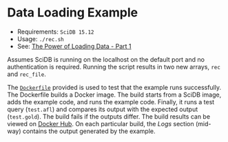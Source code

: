 # Data Loading Example

* Requirements: `SciDB 15.12`
* Usage: `./rec.sh`
* See: [The Power of Loading Data - Part 1](http://rvernica.github.io/2016/05/load-data)

Assumes SciDB is running on the localhost on the default port and no authentication is required. Running the script results in two new arrays, `rec` and `rec_file`.

The [`Dockerfile`](Dockerfile) provided is used to test that the example runs successfully. The Dockerfile builds a Docker image. The build starts from a SciDB image, adds the example code, and runs the example code. Finally, it runs a test query (`test.afl`) and compares its output with the expected output (`test.gold`). The build fails if the outputs differ. The build results can be viewed on [Docker Hub](https://hub.docker.com/r/rvernica/scidb-examples/builds/). On each particular build, the *Logs* section (mid-way) contains the output generated by the example.

